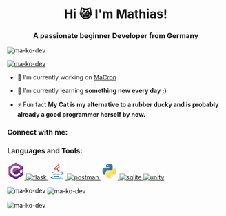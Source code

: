 <h1 align="center">Hi 😸 I'm Mathias!</h1>
<h3 align="center">A passionate beginner Developer from Germany</h3>

<p align="left"> <img src="https://komarev.com/ghpvc/?username=ma-ko-dev&label=Profile%20views&color=00ff00&style=plastic" alt="ma-ko-dev" /> </p>

<p align="left"> <a href="https://github.com/ryo-ma/github-profile-trophy"><img src="https://github-profile-trophy.vercel.app/?username=ma-ko-dev" alt="ma-ko-dev" /></a> </p>

- 🔭 I’m currently working on [MaCron](https://github.com/Ma-Ko-dev/MaCron)

- 🌱 I’m currently learning **something new every day ;)**

- ⚡ Fun fact **My Cat is my alternative to a rubber ducky and is probably already a good programmer herself by now.**

<h3 align="left">Connect with me:</h3>
<p align="left">
</p>

<h3 align="left">Languages and Tools:</h3>
<p align="left"> <a href="https://www.w3schools.com/cs/" target="_blank" rel="noreferrer"> <img src="https://raw.githubusercontent.com/devicons/devicon/master/icons/csharp/csharp-original.svg" alt="csharp" width="40" height="40"/> </a> <a href="https://flask.palletsprojects.com/" target="_blank" rel="noreferrer"> <img src="https://www.vectorlogo.zone/logos/pocoo_flask/pocoo_flask-icon.svg" alt="flask" width="40" height="40"/> </a> <a href="https://www.java.com" target="_blank" rel="noreferrer"> <img src="https://raw.githubusercontent.com/devicons/devicon/master/icons/java/java-original.svg" alt="java" width="40" height="40"/> </a> <a href="https://postman.com" target="_blank" rel="noreferrer"> <img src="https://www.vectorlogo.zone/logos/getpostman/getpostman-icon.svg" alt="postman" width="40" height="40"/> </a> <a href="https://www.python.org" target="_blank" rel="noreferrer"> <img src="https://raw.githubusercontent.com/devicons/devicon/master/icons/python/python-original.svg" alt="python" width="40" height="40"/> </a> <a href="https://www.sqlite.org/" target="_blank" rel="noreferrer"> <img src="https://www.vectorlogo.zone/logos/sqlite/sqlite-icon.svg" alt="sqlite" width="40" height="40"/> </a> <a href="https://unity.com/" target="_blank" rel="noreferrer"> <img src="https://www.vectorlogo.zone/logos/unity3d/unity3d-icon.svg" alt="unity" width="40" height="40"/> </a> </p>

<p><img align="left" src="https://github-readme-stats.vercel.app/api/top-langs?username=ma-ko-dev&show_icons=true&locale=en&layout=compact" alt="ma-ko-dev" /></p>

<p>&nbsp;<img align="center" src="https://github-readme-stats.vercel.app/api?username=ma-ko-dev&show_icons=true&locale=en" alt="ma-ko-dev" /></p>

<p><img align="center" src="https://github-readme-streak-stats.herokuapp.com/?user=ma-ko-dev&theme=highcontrast" alt="ma-ko-dev" /></p>

